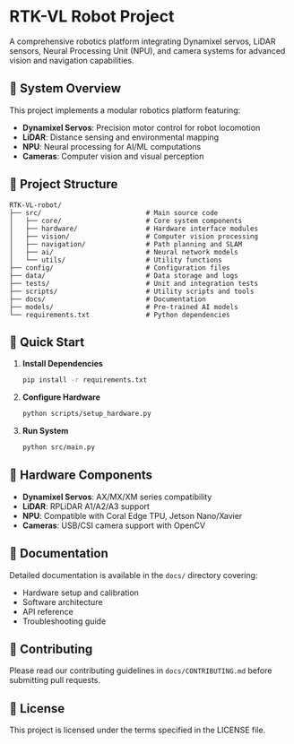 # RTK-VL Robot Project

A comprehensive robotics platform integrating Dynamixel servos, LiDAR sensors, Neural Processing Unit (NPU), and camera systems for advanced vision and navigation capabilities.

## 🤖 System Overview

This project implements a modular robotics platform featuring:
- **Dynamixel Servos**: Precision motor control for robot locomotion
- **LiDAR**: Distance sensing and environmental mapping
- **NPU**: Neural processing for AI/ML computations
- **Cameras**: Computer vision and visual perception

## 📁 Project Structure

```
RTK-VL-robot/
├── src/                          # Main source code
│   ├── core/                     # Core system components
│   ├── hardware/                 # Hardware interface modules
│   ├── vision/                   # Computer vision processing
│   ├── navigation/               # Path planning and SLAM
│   ├── ai/                       # Neural network models
│   └── utils/                    # Utility functions
├── config/                       # Configuration files
├── data/                         # Data storage and logs
├── tests/                        # Unit and integration tests
├── scripts/                      # Utility scripts and tools
├── docs/                         # Documentation
├── models/                       # Pre-trained AI models
└── requirements.txt              # Python dependencies
```

## 🚀 Quick Start

1. **Install Dependencies**
   ```bash
   pip install -r requirements.txt
   ```

2. **Configure Hardware**
   ```bash
   python scripts/setup_hardware.py
   ```

3. **Run System**
   ```bash
   python src/main.py
   ```

## 🔧 Hardware Components

- **Dynamixel Servos**: AX/MX/XM series compatibility
- **LiDAR**: RPLiDAR A1/A2/A3 support
- **NPU**: Compatible with Coral Edge TPU, Jetson Nano/Xavier
- **Cameras**: USB/CSI camera support with OpenCV

## 📖 Documentation

Detailed documentation is available in the `docs/` directory covering:
- Hardware setup and calibration
- Software architecture
- API reference
- Troubleshooting guide

## 🤝 Contributing

Please read our contributing guidelines in `docs/CONTRIBUTING.md` before submitting pull requests.

## 📄 License

This project is licensed under the terms specified in the LICENSE file. 